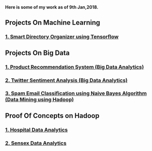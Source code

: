 **Here is some of my work as of 9th Jan,2018.**

## Projects On Machine Learning
### [1. Smart Directory Organizer using Tensorflow](https://github.com/shiva2096/Smart-Directory-Organizer)

## Projects On Big Data
### [1. Product Recommendation System (Big Data Analytics)](https://github.com/Team-HSP/Recommendation-System-Hadoop)
### [2. Twitter Sentiment Analysis (Big Data Analytics)](https://github.com/Two-Students/Twitter-Analysis-Demonetization)
### [3. Spam Email Classification using Naive Bayes Algorithm (Data Mining using Hadoop)](https://github.com/shiva2096/Text-Classification-Hadoop-MachineLearning)

## Proof Of Concepts on Hadoop
### [1. Hospital Data Analytics](https://github.com/shiva2096/HealthCare-Proof-of-Concept-Hadoop)
### [2. Sensex Data Analytics](https://github.com/shiva2096/Sensex-Proof-of-Concept-Hadoop)
